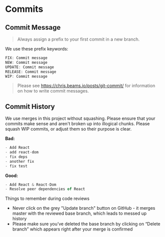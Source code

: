 # Commits

## Commit Message
> Always assign a prefix to your first commit in a new branch.

We use these prefix keywords:
```jsx
FIX: Commit message
NEW: Commit message
UPDATE: Commit message
RELEASE: Commit message
WIP: Commit message
```

> Please see https://chris.beams.io/posts/git-commit/ for information on how to write commit messages.

## Commit History
We use merges in this project without squashing. Please ensure that your commits make sense and aren't broken up into illogical chunks. Please squash WIP commits, or adjust them so their purpose is clear.

**Bad:**
```jsx
- Add React
- add react-dom
- fix deps
- another fix
- fix test
```
**Good:**
```jsx
- Add React & React-Dom
- Resolve peer dependencies of React
```

Things to remember during code reviews
* Never click on the grey "Update branch" button on GitHub - it merges master with the reviewed base branch, which leads to messed up history
* Please make sure you’ve deleted the base branch by clicking on “Delete branch” which appears right after your merge is confirmed
